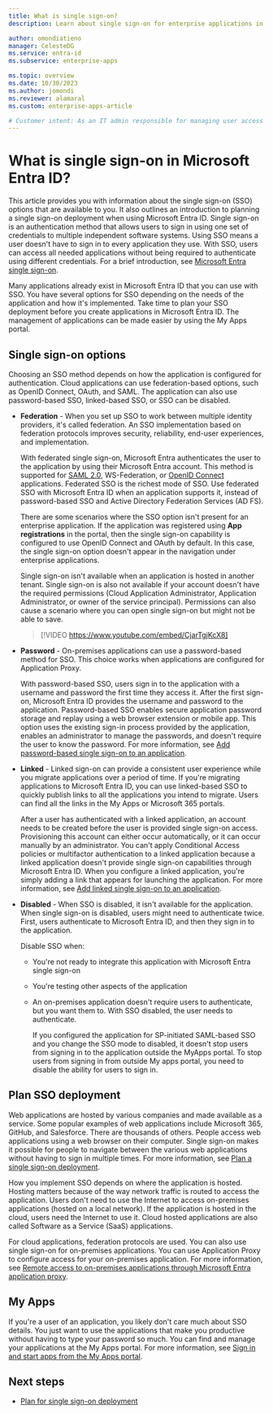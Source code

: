 ```yaml
---
title: What is single sign-on?
description: Learn about single sign-on for enterprise applications in Microsoft Entra ID.

author: omondiatieno
manager: CelesteDG
ms.service: entra-id
ms.subservice: enterprise-apps

ms.topic: overview
ms.date: 10/30/2023
ms.author: jomondi
ms.reviewer: alamaral
ms.custom: enterprise-apps-article

# Customer intent: As an IT admin responsible for managing user access to applications, I want to understand the different single sign-on (SSO) options available in Microsoft Entra ID, so that I can plan and deploy SSO for our organization's applications efficiently.
---
```


# What is single sign-on in Microsoft Entra ID?

This article provides you with information about the single sign-on (SSO) options that are available to you. It also outlines an introduction to planning a single sign-on deployment when using Microsoft Entra ID. Single sign-on is an authentication method that allows users to sign in using one set of credentials to multiple independent software systems. Using SSO means a user doesn't have to sign in to every application they use. With SSO, users can access all needed applications without being required to authenticate using different credentials. For a brief introduction, see [Microsoft Entra single sign-on](https://azure.microsoft.com/services/active-directory/sso/#overview).

Many applications already exist in Microsoft Entra ID that you can use with SSO. You have several options for SSO depending on the needs of the application and how it's implemented. Take time to plan your SSO deployment before you create applications in Microsoft Entra ID. The management of applications can be made easier by using the My Apps portal.

## Single sign-on options

Choosing an SSO method depends on how the application is configured for authentication. Cloud applications can use federation-based options, such as OpenID Connect, OAuth, and SAML. The application can also use password-based SSO, linked-based SSO, or SSO can be disabled.

- **Federation** - When you set up SSO to work between multiple identity providers, it's called federation. An SSO implementation based on federation protocols improves security, reliability, end-user experiences, and implementation. 

    With federated single sign-on, Microsoft Entra authenticates the user to the application by using their Microsoft Entra account. This method is supported for [SAML 2.0](~/identity-platform/single-sign-on-saml-protocol.md), WS-Federation, or [OpenID Connect](~/identity-platform/v2-protocols-oidc.md) applications. Federated SSO is the richest mode of SSO. Use federated SSO with Microsoft Entra ID when an application supports it, instead of password-based SSO and Active Directory Federation Services (AD FS).

    There are some scenarios where the SSO option isn't present for an enterprise application. If the application was registered using **App registrations** in the portal, then the single sign-on capability is configured to use OpenID Connect and OAuth by default. In this case, the single sign-on option doesn't appear in the navigation under enterprise applications.

    Single sign-on isn't available when an application is hosted in another tenant. Single sign-on is also not available if your account doesn't have the required permissions (Cloud Application Administrator, Application Administrator, or owner of the service principal). Permissions can also cause a scenario where you can open single sign-on but might not be able to save.

    > [!VIDEO https://www.youtube.com/embed/CjarTgjKcX8]

- **Password** - On-premises applications can use a password-based method for SSO. This choice works when applications are configured for Application Proxy.

    With password-based SSO, users sign in to the application with a username and password the first time they access it. After the first sign-on, Microsoft Entra ID provides the username and password to the application. Password-based SSO enables secure application password storage and replay using a web browser extension or mobile app. This option uses the existing sign-in process provided by the application, enables an administrator to manage the passwords, and doesn't require the user to know the password. For more information, see [Add password-based single sign-on to an application](configure-password-single-sign-on-non-gallery-applications.md).

- **Linked** - Linked sign-on can provide a consistent user experience while you migrate applications over a period of time. If you're migrating applications to Microsoft Entra ID, you can use linked-based SSO to quickly publish links to all the applications you intend to migrate. Users can find all the links in the My Apps or Microsoft 365 portals.

    After a user has authenticated with a linked application, an account needs to be created before the user is provided single sign-on access. Provisioning this account can either occur automatically, or it can occur manually by an administrator. You can't apply Conditional Access policies or multifactor authentication to a linked application because a linked application doesn't provide single sign-on capabilities through Microsoft Entra ID. When you configure a linked application, you're simply adding a link that appears for launching the application. For more information, see [Add linked single sign-on to an application](configure-linked-sign-on.md).

- **Disabled** - When SSO is disabled, it isn't available for the application. When single sign-on is disabled, users might need to authenticate twice. First, users authenticate to Microsoft Entra ID, and then they sign in to the application.

  Disable SSO when:
  - You're not ready to integrate this application with Microsoft Entra single sign-on
  - You're testing other aspects of the application
  - An on-premises application doesn't require users to authenticate, but you want them to. With SSO disabled, the user needs to authenticate.

    If you configured the application for SP-initiated SAML-based SSO and you change the SSO mode to disabled, it doesn't stop users from signing in to the application outside the MyApps portal. To stop users from signing in from outside My apps portal, you need to disable the ability for users to sign in.

## Plan SSO deployment

Web applications are hosted by various companies and made available as a service. Some popular examples of web applications include Microsoft 365, GitHub, and Salesforce. There are thousands of others. People access web applications using a web browser on their computer. Single sign-on makes it possible for people to navigate between the various web applications without having to sign in multiple times. For more information, see [Plan a single sign-on deployment](plan-sso-deployment.md).

How you implement SSO depends on where the application is hosted. Hosting matters because of the way network traffic is routed to access the application. Users don't need to use the Internet to access on-premises applications (hosted on a local network). If the application is hosted in the cloud, users need the Internet to use it. Cloud hosted applications are also called Software as a Service (SaaS) applications.

For cloud applications, federation protocols are used. You can also use single sign-on for on-premises applications. You can use Application Proxy to configure access for your on-premises application. For more information, see [Remote access to on-premises applications through Microsoft Entra application proxy](/entra/identity/app-proxy).

## My Apps

If you're a user of an application, you likely don't care much about SSO details. You just want to use the applications that make you productive without having to type your password so much. You can find and manage your applications at the My Apps portal. For more information, see [Sign in and start apps from the My Apps portal](https://support.microsoft.com/account-billing/sign-in-and-start-apps-from-the-my-apps-portal-2f3b1bae-0e5a-4a86-a33e-876fbd2a4510).

## Next steps

- [Plan for single sign-on deployment](plan-sso-deployment.md)
